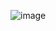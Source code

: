 ![image](https://github.com/andrepardinho/Treino-Forms/assets/153616098/c3b2a209-f43c-4721-91fc-d966e78f9a28)
